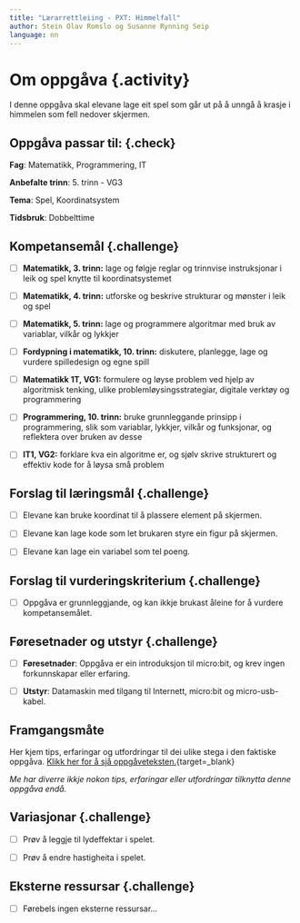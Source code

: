 ```yaml
---
title: "Lærarrettleiing - PXT: Himmelfall"
author: Stein Olav Romslo og Susanne Rynning Seip
language: nn
---
```



# Om oppgåva {.activity}

I denne oppgåva skal elevane lage eit spel som går ut på å unngå å krasje i
himmelen som fell nedover skjermen.

## Oppgåva passar til: {.check}

__Fag__: Matematikk, Programmering, IT

__Anbefalte trinn__: 5. trinn - VG3

__Tema__: Spel, Koordinatsystem

__Tidsbruk__: Dobbelttime

## Kompetansemål {.challenge}

- [ ] __Matematikk, 3. trinn:__ lage og følgje reglar og trinnvise instruksjonar i leik og spel knytte til koordinatsystemet

- [ ] __Matematikk, 4. trinn:__ utforske og beskrive strukturar og mønster i leik og spel

- [ ] __Matematikk, 5. trinn:__ lage og programmere algoritmar med bruk av variablar, vilkår og lykkjer

- [ ] __Fordypning i matematikk, 10. trinn:__ diskutere, planlegge, lage og vurdere spilledesign og egne spill

- [ ] __Matematikk 1T, VG1:__ formulere og løyse problem ved hjelp av algoritmisk tenking, ulike problemløysingsstrategiar, digitale verktøy og programmering

- [ ] __Programmering, 10. trinn:__ bruke grunnleggande prinsipp i programmering, slik som variablar, lykkjer, vilkår og funksjonar, og reflektera over bruken av desse

- [ ] __IT1, VG2:__ forklare kva ein algoritme er, og sjølv skrive strukturert og effektiv kode for å løysa små problem

## Forslag til læringsmål {.challenge}

- [ ] Elevane kan bruke koordinat til å plassere element på skjermen.

- [ ] Elevane kan lage kode som let brukaren styre ein figur på skjermen.

- [ ] Elevane kan lage ein variabel som tel poeng.

## Forslag til vurderingskriterium {.challenge}

- [ ] Oppgåva er grunnleggjande, og kan ikkje brukast åleine for å vurdere
  kompetansemålet.

## Føresetnader og utstyr {.challenge}

- [ ] __Føresetnader__: Oppgåva er ein introduksjon til micro:bit, og krev
  ingen forkunnskapar eller erfaring.

- [ ] __Utstyr__: Datamaskin med tilgang til Internett, micro:bit og
  micro-usb-kabel.

## Framgangsmåte

Her kjem tips, erfaringar og utfordringar til dei ulike stega i den faktiske
oppgåva. [Klikk her for å sjå
oppgåveteksten.](../pxt_himmelfall/himmelfall_nn.html){target=_blank}

_Me har diverre ikkje nokon tips, erfaringar eller utfordringar tilknytta denne
oppgåva endå._

## Variasjonar {.challenge}

- [ ] Prøv å leggje til lydeffektar i spelet.

- [ ] Prøv å endre hastigheita i spelet.

## Eksterne ressursar {.challenge}

- [ ] Førebels ingen eksterne ressursar...
